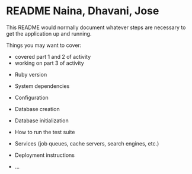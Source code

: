 # README Naina, Dhavani, Jose

This README would normally document whatever steps are necessary to get the
application up and running.

Things you may want to cover:

- covered part 1 and 2 of activity
- working on part 3 of activity 

* Ruby version

* System dependencies

* Configuration

* Database creation

* Database initialization

* How to run the test suite

* Services (job queues, cache servers, search engines, etc.)

* Deployment instructions

* ...
